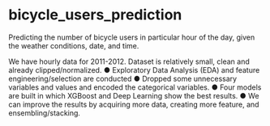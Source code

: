 # bicycle_users_prediction
Predicting the number of bicycle users in particular hour of the day, given the weather conditions, date, and time.

We have hourly data for 2011-2012. Dataset is relatively small, clean and already
clipped/normalized.
● Exploratory Data Analysis (EDA) and feature engineering/selection are conducted
● Dropped some unnecessary variables and values and encoded the categorical variables.
● Four models are built in which XGBoost and Deep Learning show the best results.
● We can improve the results by acquiring more data, creating more feature, and ensembling/stacking.
